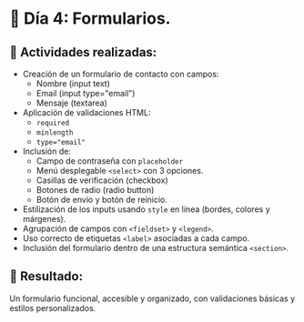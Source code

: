 # 📅 Día 4: Formularios.

## 📌 Actividades realizadas:

- Creación de un formulario de contacto con campos:
  - Nombre (input text)
  - Email (input type="email")
  - Mensaje (textarea)
- Aplicación de validaciones HTML:
  - `required`
  - `minlength`
  - `type="email"`
- Inclusión de:
  - Campo de contraseña con `placeholder`
  - Menú desplegable `<select>` con 3 opciones.
  - Casillas de verificación (checkbox)
  - Botones de radio (radio button)
  - Botón de envío y botón de reinicio.
- Estilización de los inputs usando `style` en línea (bordes, colores y márgenes).
- Agrupación de campos con `<fieldset>` y `<legend>`.
- Uso correcto de etiquetas `<label>` asociadas a cada campo.
- Inclusión del formulario dentro de una estructura semántica `<section>`.

## 📌 Resultado:

Un formulario funcional, accesible y organizado, con validaciones básicas y estilos personalizados.